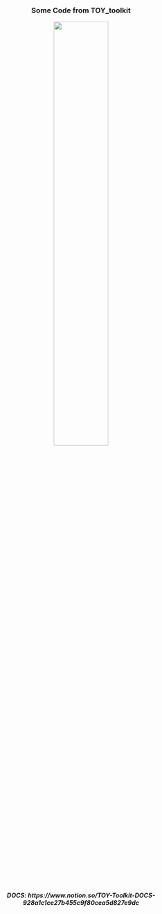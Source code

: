 <h3 align="center">Some Code from TOY_toolkit</h3>
<p align="center">
  <img src="resource/logo.png" style="width:50%; height:auto;">
</p>
<br>
<h5 align="center">DOCS: https://www.notion.so/TOY-Toolkit-DOCS-928a1c1ce27b455c9f80cea5d827e9dc</h5>
